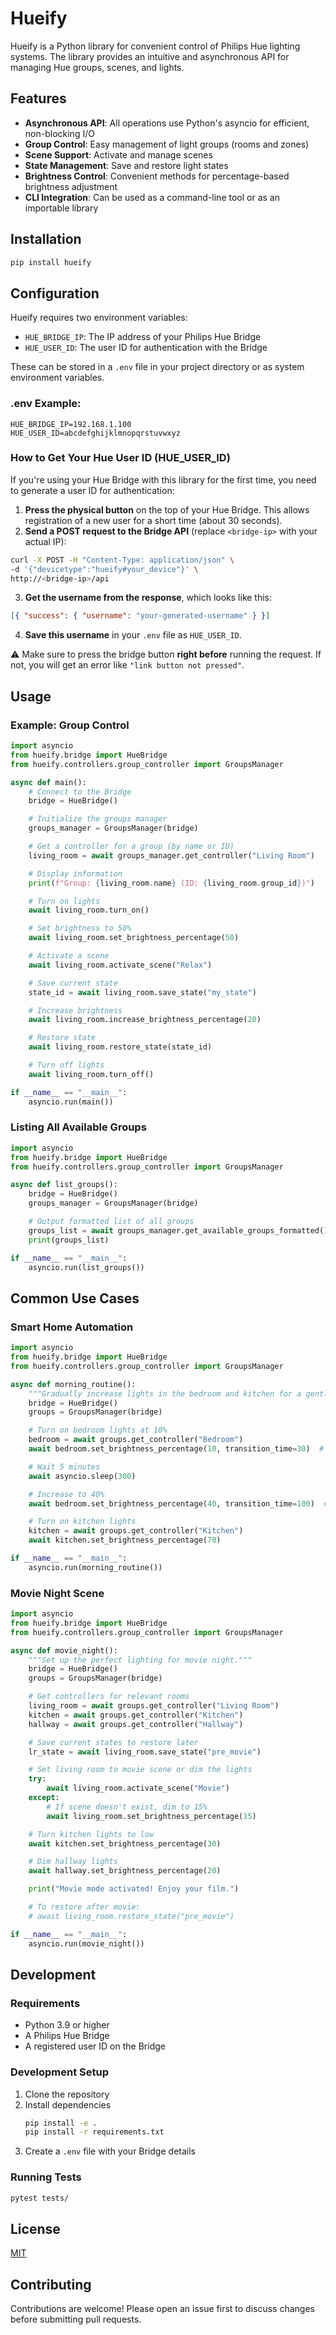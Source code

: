 # Hueify

Hueify is a Python library for convenient control of Philips Hue lighting systems. The library provides an intuitive and asynchronous API for managing Hue groups, scenes, and lights.

## Features

- **Asynchronous API**: All operations use Python's asyncio for efficient, non-blocking I/O
- **Group Control**: Easy management of light groups (rooms and zones)
- **Scene Support**: Activate and manage scenes
- **State Management**: Save and restore light states
- **Brightness Control**: Convenient methods for percentage-based brightness adjustment
- **CLI Integration**: Can be used as a command-line tool or as an importable library

## Installation

```bash
pip install hueify
```

## Configuration

Hueify requires two environment variables:

- `HUE_BRIDGE_IP`: The IP address of your Philips Hue Bridge
- `HUE_USER_ID`: The user ID for authentication with the Bridge

These can be stored in a `.env` file in your project directory or as system environment variables.

### .env Example:

```
HUE_BRIDGE_IP=192.168.1.100
HUE_USER_ID=abcdefghijklmnopqrstuvwxyz
```

### How to Get Your Hue User ID (HUE_USER_ID)

If you're using your Hue Bridge with this library for the first time, you need to generate a user ID for authentication:

1. **Press the physical button** on the top of your Hue Bridge. This allows registration of a new user for a short time (about 30 seconds).
2. **Send a POST request to the Bridge API** (replace `<bridge-ip>` with your actual IP):

```bash
curl -X POST -H "Content-Type: application/json" \
-d '{"devicetype":"hueify#your_device"}' \
http://<bridge-ip>/api
```

3. **Get the username from the response**, which looks like this:

```json
[{ "success": { "username": "your-generated-username" } }]
```

4. **Save this username** in your `.env` file as `HUE_USER_ID`.

⚠️ Make sure to press the bridge button **right before** running the request. If not, you will get an error like `"link button not pressed"`.

## Usage

### Example: Group Control

```python
import asyncio
from hueify.bridge import HueBridge
from hueify.controllers.group_controller import GroupsManager

async def main():
    # Connect to the Bridge
    bridge = HueBridge()

    # Initialize the groups manager
    groups_manager = GroupsManager(bridge)

    # Get a controller for a group (by name or ID)
    living_room = await groups_manager.get_controller("Living Room")

    # Display information
    print(f"Group: {living_room.name} (ID: {living_room.group_id})")

    # Turn on lights
    await living_room.turn_on()

    # Set brightness to 50%
    await living_room.set_brightness_percentage(50)

    # Activate a scene
    await living_room.activate_scene("Relax")

    # Save current state
    state_id = await living_room.save_state("my_state")

    # Increase brightness
    await living_room.increase_brightness_percentage(20)

    # Restore state
    await living_room.restore_state(state_id)

    # Turn off lights
    await living_room.turn_off()

if __name__ == "__main__":
    asyncio.run(main())
```

### Listing All Available Groups

```python
import asyncio
from hueify.bridge import HueBridge
from hueify.controllers.group_controller import GroupsManager

async def list_groups():
    bridge = HueBridge()
    groups_manager = GroupsManager(bridge)

    # Output formatted list of all groups
    groups_list = await groups_manager.get_available_groups_formatted()
    print(groups_list)

if __name__ == "__main__":
    asyncio.run(list_groups())
```

## Common Use Cases

### Smart Home Automation

```python
import asyncio
from hueify.bridge import HueBridge
from hueify.controllers.group_controller import GroupsManager

async def morning_routine():
    """Gradually increase lights in the bedroom and kitchen for a gentle wake-up."""
    bridge = HueBridge()
    groups = GroupsManager(bridge)

    # Turn on bedroom lights at 10%
    bedroom = await groups.get_controller("Bedroom")
    await bedroom.set_brightness_percentage(10, transition_time=30)  # 3 second fade-in

    # Wait 5 minutes
    await asyncio.sleep(300)

    # Increase to 40%
    await bedroom.set_brightness_percentage(40, transition_time=100)  # 10 second transition

    # Turn on kitchen lights
    kitchen = await groups.get_controller("Kitchen")
    await kitchen.set_brightness_percentage(70)

if __name__ == "__main__":
    asyncio.run(morning_routine())
```

### Movie Night Scene

```python
import asyncio
from hueify.bridge import HueBridge
from hueify.controllers.group_controller import GroupsManager

async def movie_night():
    """Set up the perfect lighting for movie night."""
    bridge = HueBridge()
    groups = GroupsManager(bridge)

    # Get controllers for relevant rooms
    living_room = await groups.get_controller("Living Room")
    kitchen = await groups.get_controller("Kitchen")
    hallway = await groups.get_controller("Hallway")

    # Save current states to restore later
    lr_state = await living_room.save_state("pre_movie")

    # Set living room to movie scene or dim the lights
    try:
        await living_room.activate_scene("Movie")
    except:
        # If scene doesn't exist, dim to 15%
        await living_room.set_brightness_percentage(15)

    # Turn kitchen lights to low
    await kitchen.set_brightness_percentage(30)

    # Dim hallway lights
    await hallway.set_brightness_percentage(20)

    print("Movie mode activated! Enjoy your film.")

    # To restore after movie:
    # await living_room.restore_state("pre_movie")

if __name__ == "__main__":
    asyncio.run(movie_night())
```

## Development

### Requirements

- Python 3.9 or higher
- A Philips Hue Bridge
- A registered user ID on the Bridge

### Development Setup

1. Clone the repository
2. Install dependencies
   ```bash
   pip install -e .
   pip install -r requirements.txt
   ```
3. Create a `.env` file with your Bridge details

### Running Tests

```bash
pytest tests/
```

## License

[MIT](LICENSE)

## Contributing

Contributions are welcome! Please open an issue first to discuss changes before submitting pull requests.
